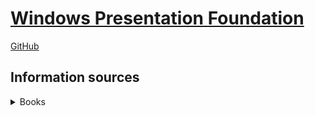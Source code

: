 # [Windows Presentation Foundation](https://learn.microsoft.com/en-us/dotnet/desktop/wpf/)
[GitHub](https://github.com/dotnet/wpf)

## Information sources
<details><summary>Books</summary>

- Pro WPF 4.5 in C#
- 深入浅出 WPF
</details>